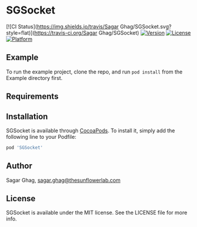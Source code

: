# SGSocket

[![CI Status](https://img.shields.io/travis/Sagar Ghag/SGSocket.svg?style=flat)](https://travis-ci.org/Sagar Ghag/SGSocket)
[![Version](https://img.shields.io/cocoapods/v/SGSocket.svg?style=flat)](https://cocoapods.org/pods/SGSocket)
[![License](https://img.shields.io/cocoapods/l/SGSocket.svg?style=flat)](https://cocoapods.org/pods/SGSocket)
[![Platform](https://img.shields.io/cocoapods/p/SGSocket.svg?style=flat)](https://cocoapods.org/pods/SGSocket)

## Example

To run the example project, clone the repo, and run `pod install` from the Example directory first.

## Requirements

## Installation

SGSocket is available through [CocoaPods](https://cocoapods.org). To install
it, simply add the following line to your Podfile:

```ruby
pod 'SGSocket'
```

## Author

Sagar Ghag, sagar.ghag@thesunflowerlab.com

## License

SGSocket is available under the MIT license. See the LICENSE file for more info.
